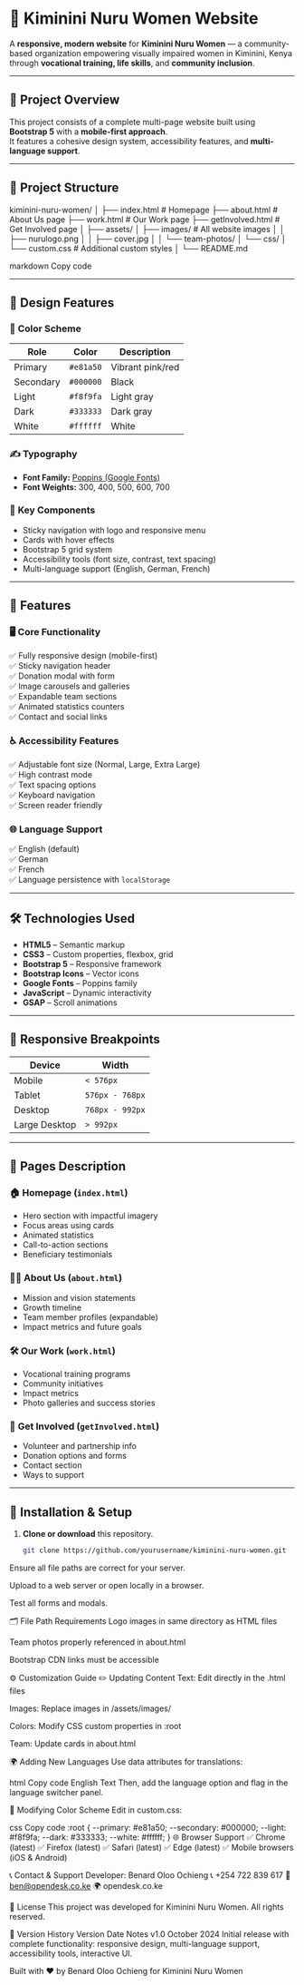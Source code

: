 # 🌸 Kiminini Nuru Women Website

A **responsive, modern website** for **Kiminini Nuru Women** — a community-based organization empowering visually impaired women in Kiminini, Kenya through **vocational training, life skills**, and **community inclusion**.

---

## 🌟 Project Overview

This project consists of a complete multi-page website built using **Bootstrap 5** with a **mobile-first approach**.  
It features a cohesive design system, accessibility features, and **multi-language support**.

---

## 📁 Project Structure

kiminini-nuru-women/
│
├── index.html # Homepage
├── about.html # About Us page
├── work.html # Our Work page
├── getInvolved.html # Get Involved page
│
├── assets/
│ ├── images/ # All website images
│ │ ├── nurulogo.png
│ │ ├── cover.jpg
│ │ └── team-photos/
│ └── css/
│ └── custom.css # Additional custom styles
│
└── README.md

markdown
Copy code

---

## 🎨 Design Features

### 🎨 **Color Scheme**
| Role | Color | Description |
|------|--------|-------------|
| Primary | `#e81a50` | Vibrant pink/red |
| Secondary | `#000000` | Black |
| Light | `#f8f9fa` | Light gray |
| Dark | `#333333` | Dark gray |
| White | `#ffffff` | White |

### ✍️ **Typography**
- **Font Family:** [Poppins (Google Fonts)](https://fonts.google.com/specimen/Poppins)  
- **Font Weights:** 300, 400, 500, 600, 700

### 🧩 **Key Components**
- Sticky navigation with logo and responsive menu  
- Cards with hover effects  
- Bootstrap 5 grid system  
- Accessibility tools (font size, contrast, text spacing)  
- Multi-language support (English, German, French)

---

## 🚀 Features

### 🖥️ **Core Functionality**
✅ Fully responsive design (mobile-first)  
✅ Sticky navigation header  
✅ Donation modal with form  
✅ Image carousels and galleries  
✅ Expandable team sections  
✅ Animated statistics counters  
✅ Contact and social links  

### ♿ **Accessibility Features**
✅ Adjustable font size (Normal, Large, Extra Large)  
✅ High contrast mode  
✅ Text spacing options  
✅ Keyboard navigation  
✅ Screen reader friendly  

### 🌐 **Language Support**
✅ English (default)  
✅ German  
✅ French  
✅ Language persistence with `localStorage`

---

## 🛠️ Technologies Used

- **HTML5** – Semantic markup  
- **CSS3** – Custom properties, flexbox, grid  
- **Bootstrap 5** – Responsive framework  
- **Bootstrap Icons** – Vector icons  
- **Google Fonts** – Poppins family  
- **JavaScript** – Dynamic interactivity  
- **GSAP** – Scroll animations  

---

## 📱 Responsive Breakpoints

| Device | Width |
|---------|--------|
| Mobile | `< 576px` |
| Tablet | `576px - 768px` |
| Desktop | `768px - 992px` |
| Large Desktop | `> 992px` |

---

## 🎯 Pages Description

### 🏠 **Homepage (`index.html`)**
- Hero section with impactful imagery  
- Focus areas using cards  
- Animated statistics  
- Call-to-action sections  
- Beneficiary testimonials  

### 👩‍🦯 **About Us (`about.html`)**
- Mission and vision statements  
- Growth timeline  
- Team member profiles (expandable)  
- Impact metrics and future goals  

### 🛠️ **Our Work (`work.html`)**
- Vocational training programs  
- Community initiatives  
- Impact metrics  
- Photo galleries and success stories  

### 🤝 **Get Involved (`getInvolved.html`)**
- Volunteer and partnership info  
- Donation options and forms  
- Contact section  
- Ways to support  

---

## 🔧 Installation & Setup

1. **Clone or download** this repository.  
   ```bash
   git clone https://github.com/yourusername/kiminini-nuru-women.git
Ensure all file paths are correct for your server.

Upload to a web server or open locally in a browser.

Test all forms and modals.

🗂️ File Path Requirements
Logo images in same directory as HTML files

Team photos properly referenced in about.html

Bootstrap CDN links must be accessible

⚙️ Customization Guide
✏️ Updating Content
Text: Edit directly in the .html files

Images: Replace images in /assets/images/

Colors: Modify CSS custom properties in :root

Team: Update cards in about.html

🌍 Adding New Languages
Use data attributes for translations:

html
Copy code
<span data-en="English Text" data-de="German Text" data-fr="French Text">English Text</span>
Then, add the language option and flag in the language switcher panel.

🎨 Modifying Color Scheme
Edit in custom.css:

css
Copy code
:root {
  --primary: #e81a50;
  --secondary: #000000;
  --light: #f8f9fa;
  --dark: #333333;
  --white: #ffffff;
}
🌐 Browser Support
✅ Chrome (latest)
✅ Firefox (latest)
✅ Safari (latest)
✅ Edge (latest)
✅ Mobile browsers (iOS & Android)

📞 Contact & Support
Developer: Benard Oloo Ochieng
📞 +254 722 839 617
📧 ben@opendesk.co.ke
🌍 opendesk.co.ke

📄 License
This project was developed for Kiminini Nuru Women.
All rights reserved.

🔄 Version History
Version	Date	Notes
v1.0	October 2024	Initial release with complete functionality: responsive design, multi-language support, accessibility tools, interactive UI.

Built with ❤️ by Benard Oloo Ochieng for Kiminini Nuru Women
